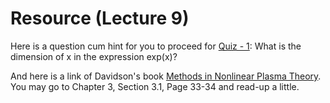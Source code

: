 # Resource (Lecture 9)

Here is a question cum hint for you to proceed for [Quiz - 1](https://rupakmukherjee.github.io/pseudo-spectral-crash-course/quiz/quiz_lecture3.html):
What is the dimension of x in the expression exp(x)?

And here is a link of Davidson's book [Methods in Nonlinear Plasma Theory](https://books.google.no/books?id=8iW0MDOVr0oC&lpg=PP1&hl=no&pg=PP1#v=onepage&q&f=false). You may go to Chapter 3, Section 3.1, Page 33-34 and read-up a little.

